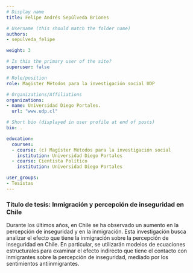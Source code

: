 ```yaml
---
# Display name
title: Felipe Andrés Sepúlveda Briones

# Username (this should match the folder name)
authors:
- sepulveda_felipe

weight: 3

# Is this the primary user of the site?
superuser: false

# Role/position
role: Magister Métodos para la investigación social UDP

# Organizations/Affiliations
organizations:
- name: Universidad Diego Portales.
  url: "www.udp.cl"

# Short bio (displayed in user profile at end of posts)
bio: .

education:
  courses:
  - course: (c) Magíster Métodos para la investigación social
    institution: Universidad Diego Portales
  - course: Cientista Político
    institution: Universidad Diego Portales

user_groups:
- Tesistas
---
```


### Título de tesis: Inmigración y percepción de inseguridad en Chile

Durante los últimos años, en Chile se ha observado un aumento en la percepción de inseguridad y en la inmigración. Esta investigación busca analizar el efecto que tiene la inmigración sobre la percepción de inseguridad en Chile. En particular, se utilizarán modelos de ecuaciones estructurales para examinar el efecto indirecto que tiene el contacto con inmigrantes sobre la percepción de inseguridad, mediado por los sentimientos antiinmigrantes.
